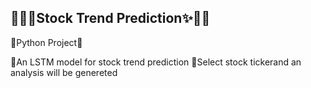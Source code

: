 ## 🐱‍🏍✨Stock Trend Prediction✨🐱‍🏍

🐍Python Project🐍

📌An LSTM model for stock trend prediction
📌Select stock tickerand an analysis will be genereted
